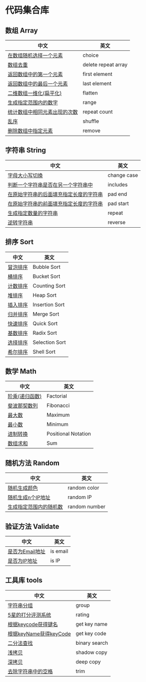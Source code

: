 # 代码集合库

## 数组 Array

| 中文 | 英文 |
|  -  |  -   |
| [在数组随机选择一个元素](array/choice.js) | choice |
| [数组去重](array/uniq.js) | delete repeat array |
| [返回数组中的第一个元素](array/first.js) | first element |
| [返回数组中的最后一个元素](array/last.js) | last element |
| [二维数组一维化(扁平化)](array/flatten.js) | flatten |
| [生成指定范围内的数字](array/range.js) | range |
| [统计数组中相同元素出现的次数](array/repeatCount.js) | repeat count |
| [乱序](array/shuffle.js) | shuffle |
| [删除数组中指定元素](array/remove.js) | remove |

## 字符串 String

| 中文 | 英文 |
|  -  |  -   |
| [字母大小写切换](string/changeCase.js) | change case |
| [判断一个字符串是否在另一个字符串中](string/includes.js) | includes |
| [在原始字符串的后面填充指定长度的字符串](string/padEnd.js) | pad end |
| [在原始字符串的前面填充指定长度的字符串](sting/padStart.js) | pad start |
| [生成指定数量的字符串](string/repeat.js) | repeat |
| [逆转字符串](string/reverse.js) | reverse |

## 排序 Sort

| 中文 | 英文 |
|  -  |  -   |
| [冒泡排序](sort/sortBubble.js) | Bubble Sort |
| [桶排序](sort/sortBucket.js) | Bucket Sort |
| [计数排序](sort/sortCounting.js) | Counting Sort |
| [堆排序](sort/sortHeap.js) | Heap Sort |
| [插入排序](sort/sortInsertion.js) | Insertion Sort |
| [归并排序](sort/sortMerge.js) | Merge Sort |
| [快速排序](sort/sortQuick.js) | Quick Sort |
| [基数排序](sort/sortRadix.js) | Radix Sort |
| [选择排序](sort/sortSelection.js) | Selection Sort |
| [希尔排序](sort/sortShell.js) | Shell Sort |

## 数学 Math

| 中文 | 英文 |
|  -  |  -   |
| [阶乘(递归函数)](math/factorial.js) | Factorial |
| [斐波那契数列](math/fibonacci.js) | Fibonacci |
| [最大数](math/maxNumber.js) | Maximum |
| [最小数](math/minNumber.js) | Minimum |
| [进制转换](math/positional_nonation.js) | Positional Notation |
| [数组求和](math/sum.js) | Sum |

## 随机方法 Random

| 中文 | 英文 |
|  -  |  -   |
| [随机生成颜色](random/randomColor.js) | random color |
| [随机生成n个IP地址](random/randomIP.js) | random IP |
| [生成指定范围内的随机数](random/randomNumber.js) | random number |

## 验证方法 Validate

| 中文 | 英文 |
|  -  |  -   |
| [是否为Email地址](validate/isEmail.js) | is email |
| [是否为IP地址](validate/isIP.js) | is IP |

## 工具库	tools

| 中文 | 英文 |
|  -  |  -   |
| [字符串分组](tools/group.js) | group |
| [5星的打分评测系统](tools/rating.js) | rating |
| [根据keycode获得键名](tools/getKeyName.js) | get key name |
| [根据keyName获得keyCode](tools/getKeyCode.js) | get key code |
| [二分法查找](toosl/binarySearch.js) | binary search |
| [浅拷贝](tools/shadowCopy.js) | shadow copy |
| [深拷贝](tools/deepCopy.js) | deep copy |
| [去除字符串中的空格](tools/trim.js) | trim |